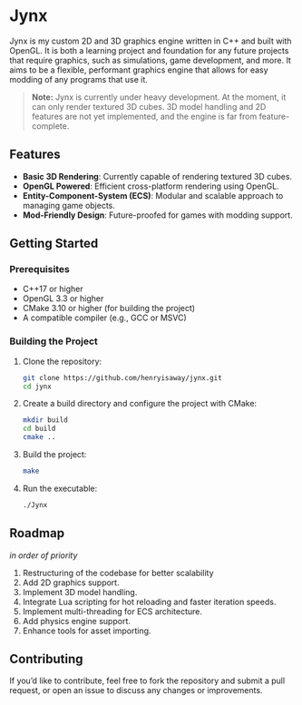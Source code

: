 # Jynx

Jynx is my custom 2D and 3D graphics engine written in C++ and built with OpenGL. It is both a learning project and foundation for any future projects that require graphics, such as simulations, game development, and more. It aims to be a flexible, performant graphics engine that allows for easy modding of any programs that use it.

> **Note:** Jynx is currently under heavy development. At the moment, it can only render textured 3D cubes. 3D model handling and 2D features are not yet implemented, and the engine is far from feature-complete.

## Features

- **Basic 3D Rendering**: Currently capable of rendering textured 3D cubes.
- **OpenGL Powered**: Efficient cross-platform rendering using OpenGL.
- **Entity-Component-System (ECS)**: Modular and scalable approach to managing game objects.
- **Mod-Friendly Design**: Future-proofed for games with modding support.

## Getting Started

### Prerequisites

- C++17 or higher
- OpenGL 3.3 or higher
- CMake 3.10 or higher (for building the project)
- A compatible compiler (e.g., GCC or MSVC)

### Building the Project

1. Clone the repository:
   ```bash
   git clone https://github.com/henryisaway/jynx.git
   cd jynx
   ```

2. Create a build directory and configure the project with CMake:
   ```bash
   mkdir build
   cd build
   cmake ..
   ```

3. Build the project:
   ```bash
   make
   ```

4. Run the executable:
   ```bash
   ./Jynx
   ```

## Roadmap
*in order of priority*
1. Restructuring of the codebase for better scalability
2. Add 2D graphics support.
3. Implement 3D model handling.
4. Integrate Lua scripting for hot reloading and faster iteration speeds.
5. Implement multi-threading for ECS architecture.
6. Add physics engine support.
7. Enhance tools for asset importing.

## Contributing

If you’d like to contribute, feel free to fork the repository and submit a pull request, or open an issue to discuss any changes or improvements.
